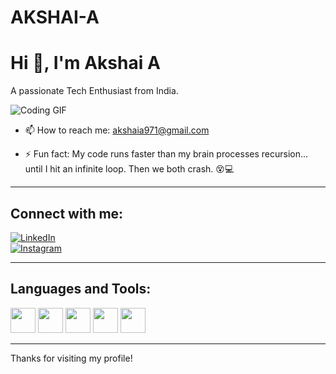 # AKSHAI-A
# Hi 👋, I'm Akshai A

A passionate Tech Enthusiast from India.

![Coding GIF](https://media.giphy.com/media/qgQUggAC3Pfv687qPC/giphy.gif)

- 📫 How to reach me: [akshaia971@gmail.com](mailto:akshaia971@gmail.com)

- ⚡ Fun fact: My code runs faster than my brain processes recursion... until I hit an infinite loop. Then we both crash. 😵💻

---

## Connect with me:

[![LinkedIn](https://img.shields.io/badge/LinkedIn-Connect-blue?style=for-the-badge&logo=linkedin)](https://www.linkedin.com/in/akshai-a-763549355?utm_source=share&utm_campaign=share_via&utm_content=profile&utm_medium=android_app)  
[![Instagram](https://img.shields.io/badge/Instagram-Follow-pink?style=for-the-badge&logo=instagram)](https://www.instagram.com/.akshai..a?igsh=MXJ1MGduMTl2azN3MQ==)

---

## Languages and Tools:
<img src="https://cdn.jsdelivr.net/gh/devicons/devicon/icons/html5/html5-original.svg" width="40"/>  
<img src="https://cdn.jsdelivr.net/gh/devicons/devicon/icons/css3/css3-original.svg" width="40"/>  
<img src="https://cdn.jsdelivr.net/gh/devicons/devicon/icons/javascript/javascript-original.svg" width="40"/>  
<img src="https://cdn.jsdelivr.net/gh/devicons/devicon/icons/python/python-original.svg" width="40"/>  
<img src="https://cdn.jsdelivr.net/gh/devicons/devicon/icons/github/github-original.svg" width="40"/>  

---

Thanks for visiting my profile!
